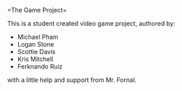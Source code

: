 =The Game Project=

This is a student created video game project, authored by:

* Michael Pham
* Logan Stone
* Scottie Davis
* Kris Mitchell
* Ferknando Ruiz

with a little help and support from Mr. Fornal.